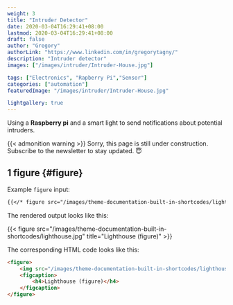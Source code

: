 ```yaml
---
weight: 3
title: "Intruder Detector"
date: 2020-03-04T16:29:41+08:00
lastmod: 2020-03-04T16:29:41+08:00
draft: false
author: "Gregory"
authorLink: "https://www.linkedin.com/in/gregorytagny/"
description: "Intruder detector"
images: ["/images/intruder/Intruder-House.jpg"]

tags: ["Electronics", "Rapberry Pi","Sensor"]
categories: ["automation"]
featuredImage: "/images/intruder/Intruder-House.jpg"

lightgallery: true
---
```


Using a **Raspberry pi** and a smart light to send notifications about potential intruders.

<!--more-->
{{< admonition warning >}}
Sorry, this page is still under construction. Subscribe to the newsletter to stay updated. :innocent:

## 1 figure {#figure}

Example `figure` input:

```markdown
{{</* figure src="/images/theme-documentation-built-in-shortcodes/lighthouse.jpg" title="Lighthouse (figure)" */>}}
```

The rendered output looks like this:

{{< figure src="/images/theme-documentation-built-in-shortcodes/lighthouse.jpg" title="Lighthouse (figure)" >}}

The corresponding HTML code looks like this:

```html
<figure>
    <img src="/images/theme-documentation-built-in-shortcodes/lighthouse.jpg"/>
    <figcaption>
        <h4>Lighthouse (figure)</h4>
    </figcaption>
</figure>
```

